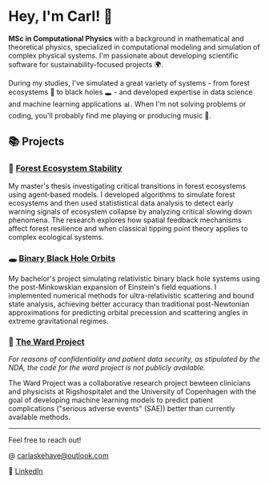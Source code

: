 # Hey, I'm Carl! 👋

**MSc in Computational Physics** with a background in mathematical and theoretical physics, specialized in computational modeling and simulation of complex physical systems. I'm passionate about developing scientific software for sustainability-focused projects 🌍.

During my studies, I've simulated a great variety of systems - from forest ecosystems 🌲 to black holes 🕳️ - and developed expertise in data science and machine learning applications 📊. When I'm not solving problems or coding, you'll probably find me playing or producing music 🎵.

## 📚 Projects

### 🌳 [Forest Ecosystem Stability](https://github.com/carlivas/Forest-Ecosystem-Stability.git) 
My master's thesis investigating critical transitions in forest ecosystems using agent-based models. I developed algorithms to simulate forest ecosystems and then used statististical data analysis to detect early warning signals of ecosystem collapse by analyzing critical slowing down phenomena. The research explores how spatial feedback mechanisms affect forest resilience and when classical tipping point theory applies to complex ecological systems.

### 🕳️ [Binary Black Hole Orbits](https://github.com/carlivas/Binary-Black-Hole-Orbitals.git)
My bachelor's project simulating relativistic binary black hole systems using the post-Minkowskian expansion of Einstein's field equations. I implemented numerical methods for ultra-relativistic scattering and bound state analysis, achieving better accuracy than traditional post-Newtonian approximations for predicting orbital precession and scattering angles in extreme gravitational regimes.

### 🏥 [The Ward Project]()
*For reasons of confidentiality and patient data security, as stipulated by the NDA, the code for the ward project is not publicly available.*

The Ward Project was a collaborative research project bewteen clinicians and physicists at Rigshospitalet and the University of Copenhagen with the goal of developing machine learning models to predict patient complications ("serious adverse events" (SAE)) better than currently available methods.

<!--
### 🎲 [Other stuff](link-to-projects)
Various physics simulations and hobby projects.
-->
---

Feel free to reach out!

@ carlaskehave@outlook.com

💼 [LinkedIn](www.linkedin.com/in/carl-ivarsen-askehave-822b27214)
